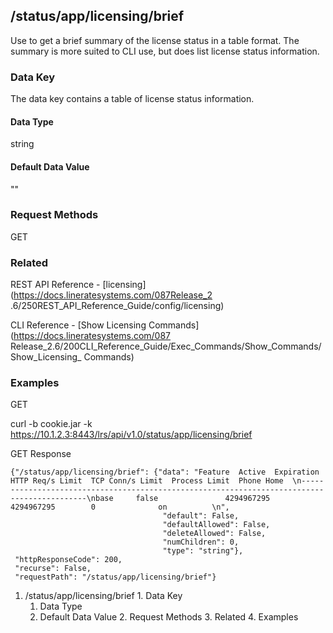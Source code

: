 ## /status/app/licensing/brief

Use to get a brief summary of the license status in a table format. The
summary is more suited to CLI use, but does list license status information.

### Data Key

The data key contains a table of license status information.

#### Data Type

string

#### Default Data Value

""

### Request Methods

GET

### Related

REST API Reference - [licensing](https://docs.lineratesystems.com/087Release_2
.6/250REST_API_Reference_Guide/config/licensing)

CLI Reference - [Show Licensing Commands](https://docs.lineratesystems.com/087
Release_2.6/200CLI_Reference_Guide/Exec_Commands/Show_Commands/Show_Licensing_
Commands)

### Examples

GET

curl -b cookie.jar -k
https://10.1.2.3:8443/lrs/api/v1.0/status/app/licensing/brief

GET Response

    
    
    {"/status/app/licensing/brief": {"data": "Feature  Active  Expiration  HTTP Req/s Limit  TCP Conn/s Limit  Process Limit  Phone Home  \n--------------------------------------------------------------------------------------------\nbase     false               4294967295        4294967295        0              on          \n",
                                      "default": False,
                                      "defaultAllowed": False,
                                      "deleteAllowed": False,
                                      "numChildren": 0,
                                      "type": "string"},
     "httpResponseCode": 200,
     "recurse": False,
     "requestPath": "/status/app/licensing/brief"}
    

  1. /status/app/licensing/brief
    1. Data Key
      1. Data Type
      2. Default Data Value
    2. Request Methods
    3. Related
    4. Examples

